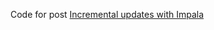Code for post [Incremental updates with Impala](http://rvvincelli.github.io/55555/05/05/impala-incremental-updates/)

